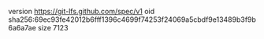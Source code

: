 version https://git-lfs.github.com/spec/v1
oid sha256:69ec93fe42012b6fff1396c4699f74253f24069a5cbdf9e13489b3f9b6a6a7ae
size 7123
